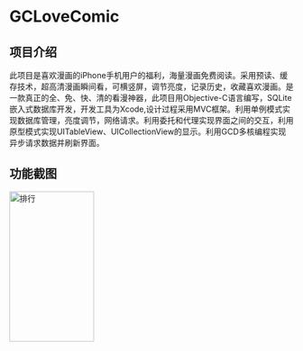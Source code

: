 # GCLoveComic

## 项目介绍
  此项目是喜欢漫画的iPhone手机用户的福利，海量漫画免费阅读。采用预读、缓存技术，超高清漫画瞬间看，可横竖屏，调节亮度，记录历史，收藏喜欢漫画。是一款真正的全、免、快、清的看漫神器，此项目用Objective-C语言编写，SQLite嵌入式数据库开发，开发工具为Xcode,设计过程采用MVC框架。利用单例模式实现数据库管理，亮度调节，网络请求。利用委托和代理实现界面之间的交互，利用原型模式实现UITableView、UICollectionView的显示。利用GCD多核编程实现异步请求数据并刷新界面。

## 功能截图
<img src="https://github.com/pugcn/GCLoveComic/raw/master/截图/排行.png" width="150" height="267" alt="排行"/>
